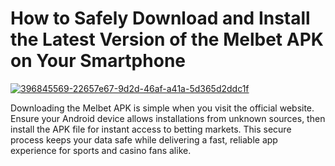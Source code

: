 # How to Safely Download and Install the Latest Version of the Melbet APK on Your Smartphone

<a href="https://t.me/gamemodfreecom">![396845569-22657e67-9d2d-46af-a41a-5d365d2ddc1f](https://github.com/user-attachments/assets/d81673be-54c3-4a51-bc40-8fc5fc24f4a1)</a>

Downloading the Melbet APK is simple when you visit the official website. Ensure your Android device allows installations from unknown sources, then install the APK file for instant access to betting markets. This secure process keeps your data safe while delivering a fast, reliable app experience for sports and casino fans alike.
